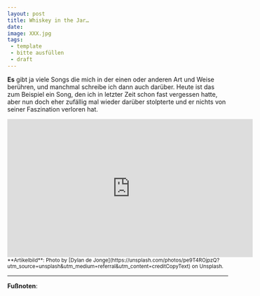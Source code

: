 ```yaml
---
layout: post
title: Whiskey in the Jar…
date:
image: XXX.jpg
tags:
 - template
 - bitte ausfüllen
 - draft
---
```


**Es** gibt ja viele Songs die mich in der einen oder anderen Art und Weise berühren, und manchmal schreibe ich dann auch darüber. Heute ist das zum Beispiel ein Song, den ich in letzter Zeit schon fast vergessen hatte, aber nun doch eher zufällig mal wieder darüber stolpterte und er nichts von seiner Faszination verloren hat.

<div align="center">
  <iframe width="560" height="315" src="https://www.youtube.com/embed/wyQ-tScuzwM" frameborder="0" allow="accelerometer; autoplay; encrypted-media; gyroscope; picture-in-picture" allowfullscreen></iframe>
</div>

<small>
**Artikelbild**: Photo by [Dylan de Jonge](https://unsplash.com/photos/pe9T4ROjpzQ?utm_source=unsplash&utm_medium=referral&utm_content=creditCopyText) on Unsplash.
</small>

---

**Fußnoten**:

[^1]: XXX
